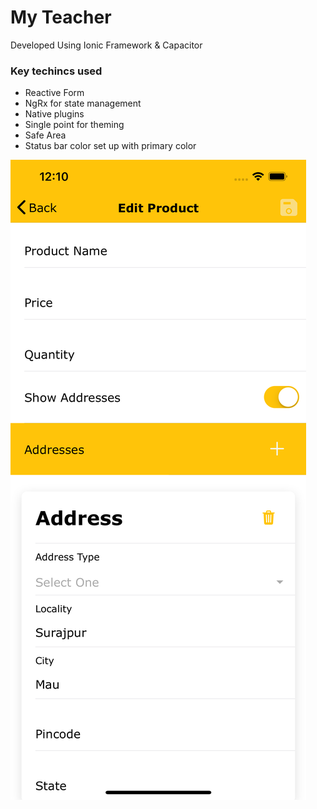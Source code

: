 <h1>My Teacher</h1><p>Developed Using Ionic Framework & Capacitor</p>
  

### Key techincs used
  - Reactive Form
  - NgRx for state management
  - Native plugins
  - Single point for theming
  - Safe Area
  - Status bar color set up with primary color

![Alt text](./docs/images/product-edit.png?raw=true "Product Edit")


